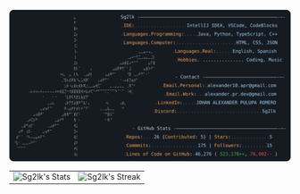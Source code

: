 [![Mi perfil de GitHub](https://raw.githubusercontent.com/Sg2lk/Sg2lk/main/dark_mode.svg)](https://github.com/Sg2lk)

<table>
  <tr>
    <td>
      <img src="https://github-readme-stats.vercel.app/api?username=Sg2lk&theme=tokyonight&show_icons=true&hide_border=true&count_private=true" alt="Sg2lk's Stats">
    </td>
    <td>
      <img src="https://github-readme-streak-stats.herokuapp.com/?user=Sg2lk&theme=tokyonight&hide_border=true" alt="Sg2lk's Streak">
    </td>
  </tr>
</table>
